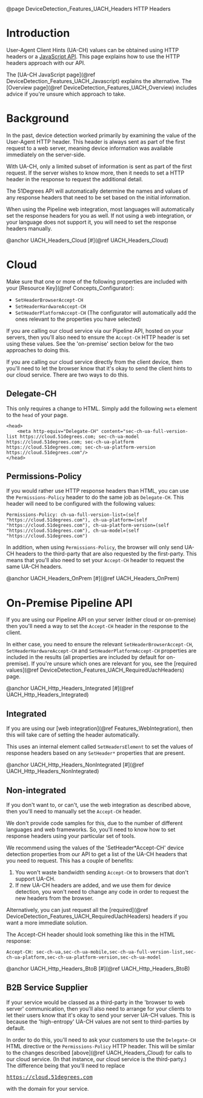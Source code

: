 @page DeviceDetection_Features_UACH_Headers HTTP Headers

# Introduction

User-Agent Client Hints (UA-CH) values can be obtained using HTTP headers or a [JavaScript API](https://developer.mozilla.org/en-US/docs/Web/API/User-Agent_Client_Hints_API).
This page explains how to use the HTTP headers approach with our API.

The [UA-CH JavaScript page](@ref DeviceDetection_Features_UACH_Javascript) explains the alternative.
The [Overview page](@ref DeviceDetection_Features_UACH_Overview) includes advice if you're unsure which approach to take.

# Background

In the past, device detection worked primarily by examining the 
value of the User-Agent HTTP header. This header is always sent as part 
of the first request to a web server, meaning device information was 
available immediately on the server-side.

With UA-CH, only a limited subset of information is sent as part of the 
first request.
If the server wishes to know more, then it needs to set a HTTP header in
the response to request the additional detail.

The 51Degrees API will automatically determine the names and values of
any response headers that need to be set based on the initial information.

When using the Pipeline web integration, most languages will automatically set the response 
headers for you as well. If not using a web integration, or your language does not support it, 
you will need to set the response headers manually.

@anchor UACH_Headers_Cloud
[#](@ref UACH_Headers_Cloud)
# Cloud

Make sure that one or more of the following properties are included with your 
[Resource Key](@ref Concepts_Configurator):
- `SetHeaderBrowserAccept-CH`
- `SetHeaderHardwareAccept-CH`
- `SetHeaderPlatformAccept-CH`
(The configurator will automatically add the ones relevant to the properties you have selected)

If you are calling our cloud service via our Pipeline API, hosted on your servers, then you'll
also need to ensure the `Accept-CH` HTTP header is set using these values. See the 'on-premise' 
section below for the two approaches to doing this.

If you are calling our cloud service directly from the client device, then you'll need to let 
the browser know that it's okay to send the client hints to our cloud service. There are two 
ways to do this.

## Delegate-CH

This only requires a change to HTML. Simply add the following `meta` element to the `head` of your page.

```
<head>
    <meta http-equiv="Delegate-CH" content="sec-ch-ua-full-version-list https://cloud.51degrees.com; sec-ch-ua-model https://cloud.51degrees.com; sec-ch-ua-platform https://cloud.51degrees.com; sec-ch-ua-platform-version https://cloud.51degrees.com"/>
</head>
```

## Permissions-Policy

If you would rather use HTTP response headers than HTML, you can use the `Permissions-Policy` 
header to do the same job as `Delegate-CH`. This header will need to be configured with the 
following values:

```
Permissions-Policy: ch-ua-full-version-list=(self "https://cloud.51degrees.com"), ch-ua-platform=(self "https://cloud.51degrees.com"), ch-ua-platform-version=(self "https://cloud.51degrees.com"), ch-ua-model=(self "https://cloud.51degrees.com") 
```

In addition, when using `Permissions-Policy`, the browser will only send UA-CH headers to the 
third-party that are also requested by the first-party. This means that you'll also need to 
set your `Accept-CH` header to request the same UA-CH headers.


@anchor UACH_Headers_OnPrem
[#](@ref UACH_Headers_OnPrem)
# On-Premise Pipeline API

If you are using our Pipeline API on your server (either cloud or on-premise) then you'll
need a way to set the `Accept-CH` header in the response to the client.

In either case, you need to ensure the relevant `SetHeaderBrowserAccept-CH`, `SetHeaderHardwareAccept-CH` and 
`SetHeaderPlatformAccept-CH` properties are included in the results (all properties are included 
by default for on-premise).
If you're unsure which ones are relevant for you, see the 
[required values](@ref DeviceDetection_Features_UACH_RequiredUachHeaders) page.

@anchor UACH_Http_Headers_Integrated
[#](@ref UACH_Http_Headers_Integrated)
## Integrated

If you are using our [web integration](@ref Features_WebIntegration), then this will take 
care of setting the header automatically.

This uses an internal element called `SetHeadersElement` to set the values of response headers
based on any `SetHeader*` properties that are present. 

@anchor UACH_Http_Headers_NonIntegrated
[#](@ref UACH_Http_Headers_NonIntegrated)
## Non-integrated

If you don't want to, or can't, use the web integration as described above, then you'll need to 
manually set the `Accept-CH` header.

We don't provide code samples for this, due to the number of different languages and web frameworks.
So, you'll need to know how to set response headers using your particular set of tools.

We recommend using the values of the 'SetHeader*Accept-CH' device detection properties from our API 
to get a list of the UA-CH headers that you need to request. This has a couple of benefits:
1. You won't waste bandwidth sending `Accept-CH` to browsers that don't support UA-CH. 
2. If new UA-CH headers are added, and we use them for device detection, you won't need to 
   change any code in order to request the new headers from the browser.

Alternatively, you can just request all the [required](@ref DeviceDetection_Features_UACH_RequiredUachHeaders) 
headers if you want a more immediate solution.

The Accept-CH header should look something like this in the HTML response:

```
Accept-CH: sec-ch-ua,sec-ch-ua-mobile,sec-ch-ua-full-version-list,sec-ch-ua-platform,sec-ch-ua-platform-version,sec-ch-ua-model 
```

@anchor UACH_Http_Headers_BtoB
[#](@ref UACH_Http_Headers_BtoB)
## B2B Service Supplier

If your service would be classed as a third-party in the 'browser to web server' communication, 
then you'll also need to arrange for your clients to let their users know that it's okay to
send your server UA-CH values.
This is because the 'high-entropy' UA-CH values are not sent to third-parties by default.

In order to do this, you'll need to ask your customers to use the `Delegate-CH` HTML directive or
the `Permissions-Policy` HTTP header.
This will be similar to the changes described [above](@ref UACH_Headers_Cloud) for calls to 
our cloud service. (In that instance, our cloud service is the third-party.)
The difference being that you'll need to replace <pre>https://cloud.51degrees.com</pre> with 
the domain for your service.

